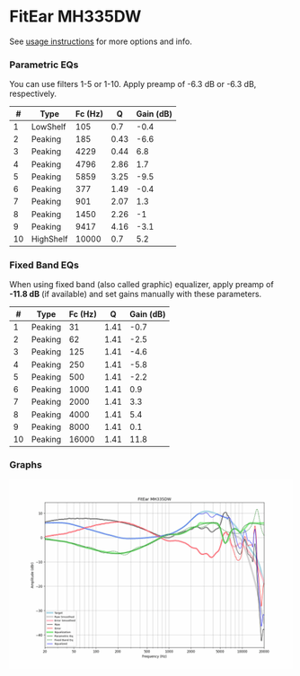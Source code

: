 # FitEar MH335DW
See [usage instructions](https://github.com/jaakkopasanen/AutoEq#usage) for more options and info.

### Parametric EQs
You can use filters 1-5 or 1-10. Apply preamp of -6.3 dB or -6.3 dB, respectively.

|   # | Type      |   Fc (Hz) |    Q |   Gain (dB) |
|-----|-----------|-----------|------|-------------|
|   1 | LowShelf  |       105 | 0.7  |        -0.4 |
|   2 | Peaking   |       185 | 0.43 |        -6.6 |
|   3 | Peaking   |      4229 | 0.44 |         6.8 |
|   4 | Peaking   |      4796 | 2.86 |         1.7 |
|   5 | Peaking   |      5859 | 3.25 |        -9.5 |
|   6 | Peaking   |       377 | 1.49 |        -0.4 |
|   7 | Peaking   |       901 | 2.07 |         1.3 |
|   8 | Peaking   |      1450 | 2.26 |        -1   |
|   9 | Peaking   |      9417 | 4.16 |        -3.1 |
|  10 | HighShelf |     10000 | 0.7  |         5.2 |

### Fixed Band EQs
When using fixed band (also called graphic) equalizer, apply preamp of **-11.8 dB** (if available) and set gains manually with these parameters.

|   # | Type    |   Fc (Hz) |    Q |   Gain (dB) |
|-----|---------|-----------|------|-------------|
|   1 | Peaking |        31 | 1.41 |        -0.7 |
|   2 | Peaking |        62 | 1.41 |        -2.5 |
|   3 | Peaking |       125 | 1.41 |        -4.6 |
|   4 | Peaking |       250 | 1.41 |        -5.8 |
|   5 | Peaking |       500 | 1.41 |        -2.2 |
|   6 | Peaking |      1000 | 1.41 |         0.9 |
|   7 | Peaking |      2000 | 1.41 |         3.3 |
|   8 | Peaking |      4000 | 1.41 |         5.4 |
|   9 | Peaking |      8000 | 1.41 |         0.1 |
|  10 | Peaking |     16000 | 1.41 |        11.8 |

### Graphs
![](./FitEar%20MH335DW.png)
